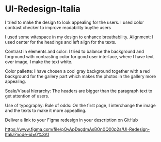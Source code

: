 # UI-Redesign-Italia
I tried to make the design to look appealing for the users. I used color contrast checker to improve readability buythe users

I used some witespace in my design to enhance breathability.
Alignment: I used center for the headings and left align for the texts.

Contrast in elements and color: I tried to balance the background and forground with contrasting color for good user interface, where I have text over image, I make the text white.

Color pallette: I have chosen a cool gray background together with a red background for the gallery part which makes the photos in the gallery more appealing.

Scale/Visual hierarchy: The headers are bigger than the paragraph text to get attention of users.

Use of typography: 
Rule of odds: On the first page, I interchange the image and the texts to make it more appealling.



Deliver a link to your Figma redesign in your description on GitHub

https://www.figma.com/file/pQvApDagdmAsBOn0Q00p2s/UI-Redesign-Italia?node-id=0%3A1
